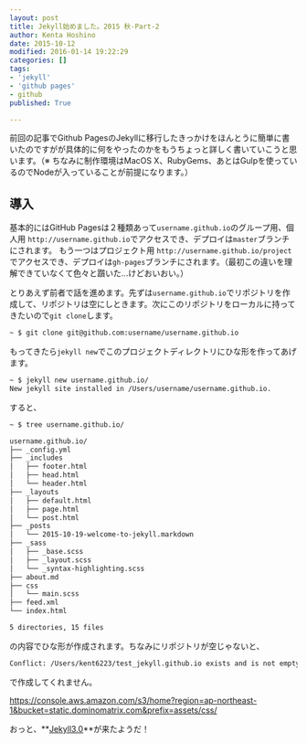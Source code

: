 ```yaml
---
layout: post
title: Jekyll始めました。2015 秋-Part-2
author: Kenta Hoshino
date: 2015-10-12
modified: 2016-01-14 19:22:29
categories: []
tags:
- 'jekyll'
- 'github pages'
- github
published: True

---
```


前回の記事でGithub PagesのJekyllに移行したきっかけをほんとうに簡単に書いたのですがが具体的に何をやったのかをもうちょっと詳しく書いていこうと思います。（※ ちなみに制作環境はMacOS X、RubyGems、あとはGulpを使っているのでNodeが入っていることが前提になります。）

<!--more-->

## 導入
基本的にはGitHub Pagesは２種類あって`username.github.io`のグループ用、個人用 `http://username.github.io`でアクセスでき、デプロイは`master`ブランチにされます。
もう一つはプロジェクト用 `http://username.github.io/project`でアクセスでき、デプロイは`gh-pages`ブランチにされます。（最初この違いを理解できていなくて色々と躓いた...けどおいおい。）

とりあえず前者で話を進めます。先ずは`username.github.io`でリポジトリを作成して、リポジトリは空にしときます。次にこのリポジトリをローカルに持ってきたいので`git clone`します。

```bash
~ $ git clone git@github.com:username/username.github.io
```

もってきたら`jekyll new`でこのプロジェクトディレクトリにひな形を作ってあげます。

```bash
~ $ jekyll new username.github.io/
New jekyll site installed in /Users/username/username.github.io.
```

すると、

```bash
~ $ tree username.github.io/

username.github.io/
├── _config.yml
├── _includes
│   ├── footer.html
│   ├── head.html
│   └── header.html
├── _layouts
│   ├── default.html
│   ├── page.html
│   └── post.html
├── _posts
│   └── 2015-10-19-welcome-to-jekyll.markdown
├── _sass
│   ├── _base.scss
│   ├── _layout.scss
│   └── _syntax-highlighting.scss
├── about.md
├── css
│   └── main.scss
├── feed.xml
└── index.html

5 directories, 15 files
```

の内容でひな形が作成されます。ちなみにリポジトリが空じゃないと、

```bash
Conflict: /Users/kent6223/test_jekyll.github.io exists and is not empty.
```
で作成してくれません。

https://console.aws.amazon.com/s3/home?region=ap-northeast-1&bucket=static.dominomatrix.com&prefix=assets/css/

おっと、**[Jekyll3.0](http://jekyllrb.com/news/2015/10/26/jekyll-3-0-released/)**が来たようだ！

[jekyll3.0]:       http://jekyllrb.com/news/2015/10/26/jekyll-3-0-released/
